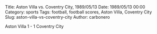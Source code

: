 Title: Aston Villa vs. Coventry City, 1989/05/13
Date: 1989/05/13 00:00
Category: sports
Tags: football, football scores, Aston Villa, Coventry City
Slug: aston-villa-vs-coventry-city
Author: carbonero


Aston Villa 1 - 1 Coventry City
